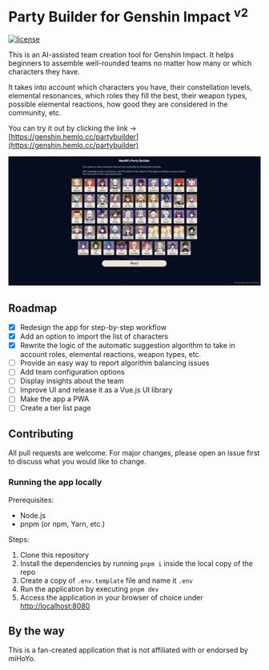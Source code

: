 # Party Builder for Genshin Impact <sup>v2</sup>
[![license](https://img.shields.io/github/license/octoman90/Genshin-Party-Builder)](https://github.com/octoman90/Genshin-Party-Builder/blob/master/LICENSE)

This is an AI-assisted team creation tool for Genshin Impact. It helps beginners to assemble well-rounded teams no matter how many or which characters they have.

It takes into account which characters you have, their constellation levels, elemental resonances, which roles they fill the best, their weapon types, possible elemental reactions, how good they are considered in the community, etc.

You can try it out by clicking the link -> [https://genshin.hemlo.cc/partybuilder](https://genshin.hemlo.cc/partybuilder)

[![screencap](./.github/screencap.png)](https://genshin.hemlo.cc/partybuilder)

## Roadmap
- [x] Redesign the app for step-by-step workflow
- [x] Add an option to import the list of characters
- [x] Rewrite the logic of the automatic suggestion algorithm to take in account roles, elemental reactions, weapon types, etc.
- [ ] Provide an easy way to report algorithm balancing issues
- [ ] Add team configuration options
- [ ] Display insights about the team
- [ ] Improve UI and release it as a Vue.js UI library
- [ ] Make the app a PWA
- [ ] Create a tier list page

## Contributing
All pull requests are welcome. For major changes, please open an issue first to discuss what you would like to change.

### Running the app locally
Prerequisites:
- Node.js
- pnpm (or npm, Yarn, etc.)

Steps:
1. Clone this repository
2. Install the dependencies by running `pnpm i` inside the local copy of the repo
3. Create a copy of `.env.template` file and name it `.env`
4. Run the application by executing `pnpm dev`
5. Access the application in your browser of choice under [http://localhost:8080](http://localhost:8080)

## By the way
This is a fan-created application that is not affiliated with or endorsed by miHoYo.
